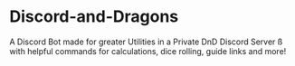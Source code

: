 # Discord-and-Dragons
A Discord Bot made for greater Utilities in a Private DnD Discord Server ß  with helpful commands for calculations, dice rolling, guide links and more!
